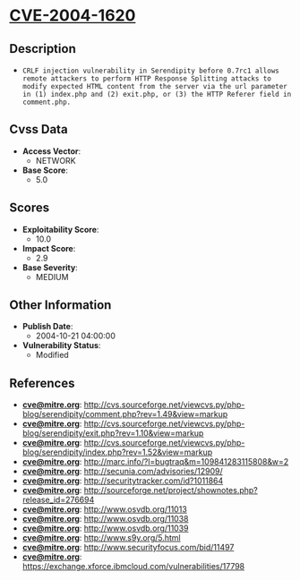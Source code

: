 
# [CVE-2004-1620](https://cve.mitre.org/cgi-bin/cvename.cgi?name=CVE-2004-1620)

## Description

- `CRLF injection vulnerability in Serendipity before 0.7rc1 allows remote attackers to perform HTTP Response Splitting attacks to modify expected HTML content from the server via the url parameter in (1) index.php and (2) exit.php, or (3) the HTTP Referer field in comment.php.`

## Cvss Data

- **Access Vector**:
  - NETWORK
- **Base Score**:
  - 5.0

## Scores

- **Exploitability Score**:
  - 10.0
- **Impact Score**:
  - 2.9
- **Base Severity**:
  - MEDIUM

## Other Information

- **Publish Date**:
  - 2004-10-21 04:00:00
- **Vulnerability Status**:
  - Modified

## References

- **cve@mitre.org**: http://cvs.sourceforge.net/viewcvs.py/php-blog/serendipity/comment.php?rev=1.49&view=markup
- **cve@mitre.org**: http://cvs.sourceforge.net/viewcvs.py/php-blog/serendipity/exit.php?rev=1.10&view=markup
- **cve@mitre.org**: http://cvs.sourceforge.net/viewcvs.py/php-blog/serendipity/index.php?rev=1.52&view=markup
- **cve@mitre.org**: http://marc.info/?l=bugtraq&m=109841283115808&w=2
- **cve@mitre.org**: http://secunia.com/advisories/12909/
- **cve@mitre.org**: http://securitytracker.com/id?1011864
- **cve@mitre.org**: http://sourceforge.net/project/shownotes.php?release_id=276694
- **cve@mitre.org**: http://www.osvdb.org/11013
- **cve@mitre.org**: http://www.osvdb.org/11038
- **cve@mitre.org**: http://www.osvdb.org/11039
- **cve@mitre.org**: http://www.s9y.org/5.html
- **cve@mitre.org**: http://www.securityfocus.com/bid/11497
- **cve@mitre.org**: https://exchange.xforce.ibmcloud.com/vulnerabilities/17798
